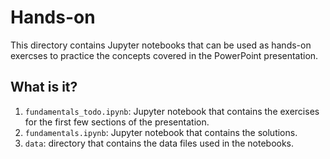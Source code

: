 # Hands-on

This directory contains Jupyter notebooks that can be used as hands-on exercses
to practice the concepts covered in the PowerPoint presentation.


## What is it?

1. `fundamentals_todo.ipynb`: Jupyter notebook that contains the exercises for
   the first few sections of the presentation.
1. `fundamentals.ipynb`: Jupyter notebook that contains the solutions.
1. `data`: directory that contains the data files used in the notebooks.

